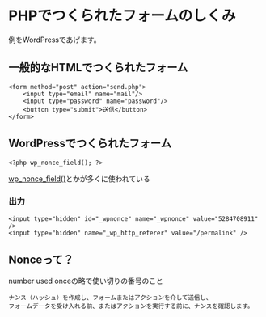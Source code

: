 # PHPでつくられたフォームのしくみ

例をWordPressであげます。

## 一般的なHTMLでつくられたフォーム

```
<form method="post" action="send.php">
    <input type="email" name="mail"/>
    <input type="password" name="password"/>
    <button type="submit">送信</button>
</form>
```

## WordPressでつくられたフォーム

```
<?php wp_nonce_field(); ?>
```

[wp_nonce_field()](https://wp-kama.com/function/wp_nonce_field)とかが多くに使われている

### 出力

```
<input type="hidden" id="_wpnonce" name="_wpnonce" value="5284708911" />
<input type="hidden" name="_wp_http_referer" value="/permalink" />
```

## Nonceって？

number used onceの略で使い切りの番号のこと

```
ナンス（ハッシュ）を作成し、フォームまたはアクションを介して送信し、
フォームデータを受け入れる前、またはアクションを実行する前に、ナンスを確認します。
```
